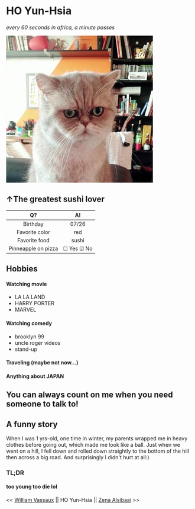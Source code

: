  # HO Yun-Hsia

 *every 60 seconds in africa, a minute passes*

   ![pic](https://raw.githubusercontent.com/yunhsiaho/markdown-challenge/main/angel.jpeg)
    

   ## ↑The greatest sushi lover 
   
   | Q? | A! |
   |:-----:|:-----:|
   | Birthday | 07/26 |
   | Favorite color | red |
   | Favorite food | sushi |
   | Pinneapple on pizza | &#9744; Yes &#9745; No | 
   
   ## Hobbies
    
   #### Watching movie
   * LA LA LAND
   * HARRY PORTER
   * MARVEL
   
   #### Watching comedy
   * brooklyn 99
   * uncle roger videos
   * stand-up
   
   #### Traveling (maybe not now...)

   #### Anything about JAPAN

   ## You can always count on me when you need someone to talk to!
   

   ## A funny story

   When I was 1 yrs-old, one time in winter, my parents wrapped me in heavy clothes before going out, which made me look like a ball. Just when we went on a hill, I fell down and rolled down straightly to the bottom of the hill then across a big road. And surprisingly I didn't hurt at all:)

   ### TL;DR 
   #### too young too die lol
   


   << [William Vassaux](https://github.com/Williamson911/markdown-challenge) || HO Yun-Hsia || [Zena Alsibaai](https://github.com/Zena-Alsibaai/markdown-challenge) >>

